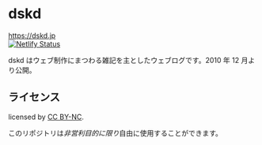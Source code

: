 # dskd

https://dskd.jp  
[![Netlify Status](https://api.netlify.com/api/v1/badges/db04f4b1-9cba-45ab-bb63-97b6a110992b/deploy-status)](https://app.netlify.com/sites/dskd/deploys)

dskd はウェブ制作にまつわる雑記を主としたウェブログです。2010 年 12 月より公開。

## ライセンス

licensed by [CC BY-NC](http://creativecommons.org/licenses/by-nc/4.0/).

このリポジトリは*非営利目的に限り*自由に使用することができます。
